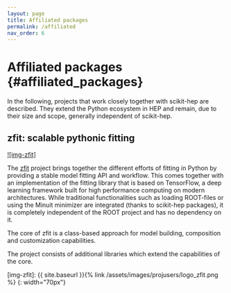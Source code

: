```yaml
---
layout: page
title: Affiliated packages
permalink: /affiliated
nav_order: 6
---
```



Affiliated packages {#affiliated_packages}
====================

In the following, projects that work closely together with scikit-hep are described. They extend the Python ecosystem in HEP and remain, due to their size and scope, generally independent of scikit-hep.


zfit: scalable pythonic fitting
-------------------------------

[![img-zfit]][zfit]

The [zfit](https://zfit.github.io/zfit/) project brings together the different efforts of fitting in Python by providing a stable model
fitting API and workflow. This comes together with an implementation of the fitting library that is based on TensorFlow, a deep learning framework built for high performance computing on modern architectures. While traditional functionalities such as loading ROOT-files or using the Minuit minimizer are integrated (thanks to scikit-hep packages), it is completely independent of the ROOT project and has no dependency on it.

The core of zfit is a class-based approach for model building, composition and customization capabilities.

The project consists of additional libraries which extend the capabilities of the core.

[zfit]: https://github.com/zfit
[img-zfit]: {{ site.baseurl }}{% link /assets/images/projusers/logo_zfit.png %}
{: width="70px"}
